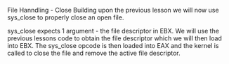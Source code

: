 File Hanndling - Close
Building upon the previous lesson we will now use sys_close to properly close an open file.

sys_close expects 1 argument - the file descriptor in EBX. We will use the previous lessons code to obtain the file descriptor which we will then load into EBX. The sys_close opcode is then loaded into EAX and the kernel is called to close the file and remove the active file descriptor.
